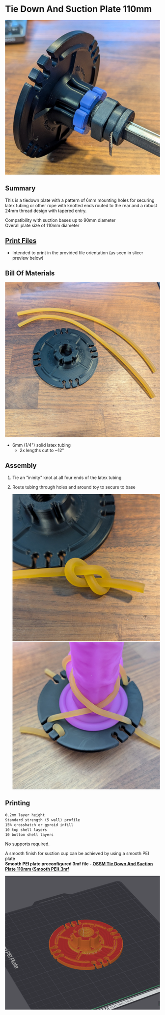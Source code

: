 # Tie Down And Suction Plate 110mm
![](Images/Photos/Complete.jpg)

## Summary   
This is a tiedown plate with a pattern of 6mm mounting holes for securing latex tubing or other rope with knotted ends routed to the rear and a robust 24mm thread design with tapered entry.  

Compatibility with suction bases up to 90mm diameter  
Overall plate size of 110mm diameter

## [Print Files](Files/)  
 - Intended to print in the provided file orientation (as seen in slicer preview below)  

## Bill Of Materials
![](Images/Photos/Parts1.jpg)

  - 6mm (1/4") solid latex tubing 
    - 2x lengths cut to ~12"

## Assembly

1. Tie an "ininity" knot at all four ends of the latex tubing
2. Route tubing through holes and around toy to secure to base  

    ![](Images/Photos/Assembly1.jpg)
    ![](Images/Photos/Assembly2.jpg)

## Printing
    0.2mm layer height
    Standard strength (5 wall) profile
    15% crosshatch or gyroid infill
    10 top shell layers
    10 bottom shell layers
  
No supports required.

A smooth finish for suction cup can be achieved by using a smooth PEI plate  
**Smooth PEI plate preconfigured 3mf file - [OSSM Tie Down And Suction Plate 110mm (Smooth PEI).3mf](Files/Preconfigured%203mf%20Files/)**  

![](Images/Print/Print.png)  
